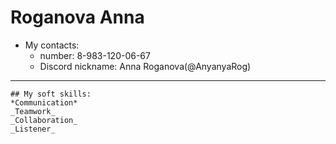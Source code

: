 # __Roganova Anna__
* My contacts:
  * number: 8-983-120-06-67
  * Discord nickname: Anna Roganova(@AnyanyaRog)
***
```
## My soft skills:
*Communication*
_Teamwork_
_Collaboration_
_Listener_
```
